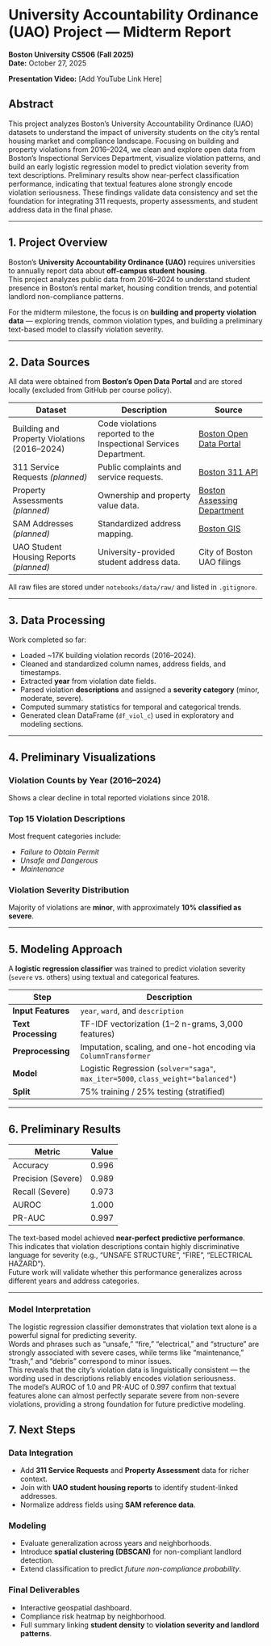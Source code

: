 # University Accountability Ordinance (UAO) Project — Midterm Report  
**Boston University CS506 (Fall 2025)**  
**Date:** October 27, 2025  

**Presentation Video:** [Add YouTube Link Here]  

## Abstract

This project analyzes Boston’s University Accountability Ordinance (UAO) datasets to understand the impact of university students on the city’s rental housing market and compliance landscape. Focusing on building and property violations from 2016–2024, we clean and explore open data from Boston’s Inspectional Services Department, visualize violation patterns, and build an early logistic regression model to predict violation severity from text descriptions. Preliminary results show near-perfect classification performance, indicating that textual features alone strongly encode violation seriousness. These findings validate data consistency and set the foundation for integrating 311 requests, property assessments, and student address data in the final phase.

---

## 1. Project Overview

Boston’s **University Accountability Ordinance (UAO)** requires universities to annually report data about **off-campus student housing**.  
This project analyzes public data from 2016–2024 to understand student presence in Boston’s rental market, housing condition trends, and potential landlord non-compliance patterns.

For the midterm milestone, the focus is on **building and property violation data** — exploring trends, common violation types, and building a preliminary text-based model to classify violation severity.

---

## 2. Data Sources

All data were obtained from **Boston’s Open Data Portal** and are stored locally (excluded from GitHub per course policy).

| Dataset | Description | Source |
|----------|--------------|--------|
| Building and Property Violations (2016–2024) | Code violations reported to the Inspectional Services Department. | [Boston Open Data Portal](https://data.boston.gov/dataset/building-and-property-violations1) |
| 311 Service Requests *(planned)* | Public complaints and service requests. | [Boston 311 API](https://data.boston.gov/dataset/311-service-requests) |
| Property Assessments *(planned)* | Ownership and property value data. | [Boston Assessing Department](https://data.boston.gov/dataset/property-assessment) |
| SAM Addresses *(planned)* | Standardized address mapping. | [Boston GIS](https://data.boston.gov/dataset/standardized-addresses) |
| UAO Student Housing Reports *(planned)* | University-provided student address data. | City of Boston UAO filings |

All raw files are stored under `notebooks/data/raw/` and listed in `.gitignore`.

---

## 3. Data Processing

Work completed so far:
- Loaded ~17K building violation records (2016–2024).  
- Cleaned and standardized column names, address fields, and timestamps.  
- Extracted **year** from violation date fields.  
- Parsed violation **descriptions** and assigned a **severity category** (minor, moderate, severe).  
- Computed summary statistics for temporal and categorical trends.  
- Generated clean DataFrame (`df_viol_c`) used in exploratory and modeling sections.  

---

## 4. Preliminary Visualizations

### Violation Counts by Year (2016–2024)
Shows a clear decline in total reported violations since 2018.

### Top 15 Violation Descriptions
Most frequent categories include:
- *Failure to Obtain Permit*  
- *Unsafe and Dangerous*  
- *Maintenance*  

### Violation Severity Distribution
Majority of violations are **minor**, with approximately **10% classified as severe**.

---

## 5. Modeling Approach

A **logistic regression classifier** was trained to predict violation severity (`severe` vs. others) using textual and categorical features.

| Step | Description |
|------|--------------|
| **Input Features** | `year`, `ward`, and `description` |
| **Text Processing** | TF-IDF vectorization (1–2 n-grams, 3,000 features) |
| **Preprocessing** | Imputation, scaling, and one-hot encoding via `ColumnTransformer` |
| **Model** | Logistic Regression (`solver="saga"`, `max_iter=5000`, `class_weight="balanced"`) |
| **Split** | 75% training / 25% testing (stratified) |

---

## 6. Preliminary Results

| Metric | Value |
|---------|--------|
| Accuracy | 0.996 |
| Precision (Severe) | 0.989 |
| Recall (Severe) | 0.973 |
| AUROC | 1.000 |
| PR-AUC | 0.997 |

The text-based model achieved **near-perfect predictive performance**.  
This indicates that violation descriptions contain highly discriminative language for severity (e.g., “UNSAFE STRUCTURE”, “FIRE”, “ELECTRICAL HAZARD”).  
Future work will validate whether this performance generalizes across different years and address categories.

---

### Model Interpretation

The logistic regression classifier demonstrates that violation text alone is a powerful signal for predicting severity.  
Words and phrases such as “unsafe,” “fire,” “electrical,” and “structure” are strongly associated with severe cases, while terms like “maintenance,” “trash,” and “debris” correspond to minor issues.  
This reveals that the city’s violation data is linguistically consistent — the wording used in descriptions reliably encodes violation seriousness.  
The model’s AUROC of 1.0 and PR-AUC of 0.997 confirm that textual features alone can almost perfectly separate severe from non-severe violations, providing a strong foundation for future predictive modeling.


## 7. Next Steps

### Data Integration
- Add **311 Service Requests** and **Property Assessment** data for richer context.  
- Join with **UAO student housing reports** to identify student-linked addresses.  
- Normalize address fields using **SAM reference data**.

### Modeling
- Evaluate generalization across years and neighborhoods.    
- Introduce **spatial clustering (DBSCAN)** for non-compliant landlord detection.  
- Extend classification to predict *future non-compliance probability*.

### Final Deliverables
- Interactive geospatial dashboard.  
- Compliance risk heatmap by neighborhood.  
- Full summary linking **student density** to **violation severity and landlord patterns**.

